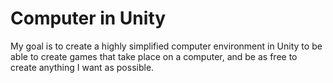 # Computer in Unity
My goal is to create a highly simplified computer environment in Unity to be able to create games that take place on a computer, and be as free to create anything I want as possible.
